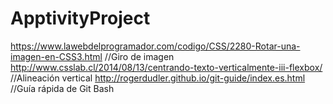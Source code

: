 # ApptivityProject

https://www.lawebdelprogramador.com/codigo/CSS/2280-Rotar-una-imagen-en-CSS3.html //Giro de imagen
http://www.csslab.cl/2014/08/13/centrando-texto-verticalmente-iii-flexbox/ //Alineación vertical
http://rogerdudler.github.io/git-guide/index.es.html //Guía rápida de Git Bash
